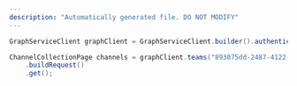 ```yaml
---
description: "Automatically generated file. DO NOT MODIFY"
---
```

<!-- markdownlint-disable MD041 -->

```java
GraphServiceClient graphClient = GraphServiceClient.builder().authenticationProvider( authProvider ).buildClient();

ChannelCollectionPage channels = graphClient.teams("893075dd-2487-4122-925f-022c42e20265").channels()
    .buildRequest()
    .get();
```

